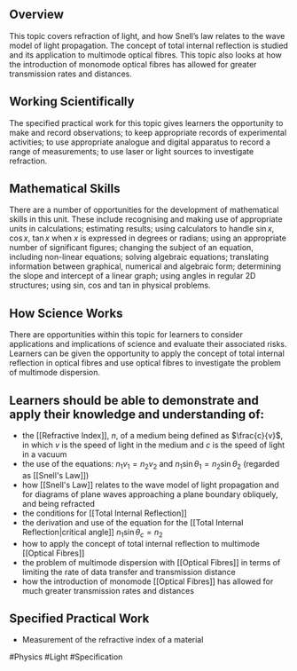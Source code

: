 ## Overview
This topic covers refraction of light, and how  Snell’s law relates to the wave model of light propagation. The concept of total internal reflection is studied and its application to multimode optical fibres. This topic also looks at how the introduction of monomode optical fibres has allowed for greater transmission rates and distances.
## Working Scientifically
The specified practical work for this topic gives learners the opportunity to make and record observations; to keep appropriate records of experimental activities; to use appropriate analogue and digital apparatus to record a range of measurements; to use laser or light sources to investigate refraction.
## Mathematical Skills
There are a number of opportunities for the development of mathematical skills in this unit. These include recognising and making use of appropriate units in calculations; estimating results; using calculators to handle $\sin x$, $\cos x$, $\tan x$ when $x$ is expressed in degrees or radians; using an appropriate number of significant figures; changing the subject of an equation, including non-linear equations; solving algebraic equations; translating information between graphical, numerical and algebraic form; determining the slope and intercept of a linear graph; using angles in regular 2D structures; using sin, cos and tan in physical problems.
## How Science Works
There are opportunities within this topic for learners to consider applications and implications of science and evaluate their associated risks. Learners can be given the opportunity to apply the concept of total internal reflection in optical fibres and use optical fibres to investigate the problem of multimode dispersion. 
## Learners should be able to demonstrate and apply their knowledge and understanding of:
- the [[Refractive Index]], $n$, of a medium being defined as $\frac{c}{v}$, in which $v$ is the speed of light in the medium and $c$ is the speed of light in a vacuum
- the use of the equations: $n_{1}v_{1}=n_{2}v_{2}$ and $n_{1}\sin\theta_{1}=n_{2}\sin\theta_{2}$ (regarded as [[Snell's Law]])
- how [[Snell's Law]] relates to the wave model of light propagation and for diagrams of plane waves approaching a plane boundary obliquely, and being refracted
- the conditions for [[Total Internal Reflection]]
- the derivation and use of the equation for the [[Total Internal Reflection|critical angle]] $n_{1}\sin\theta_{c}=n_{2}$
- how to apply the concept of total internal reflection to multimode [[Optical Fibres]]
- the problem of multimode dispersion with [[Optical Fibres]] in terms of limiting the rate of data transfer and transmission distance
- how the introduction of monomode [[Optical Fibres]] has allowed for much greater transmission rates and distances
## Specified Practical Work
- Measurement of the refractive index of a material

#Physics #Light #Specification